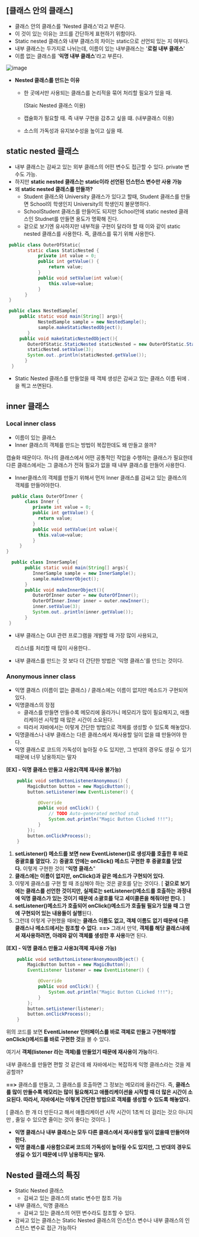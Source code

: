 ## [클래스 안의 클래스]

- 클래스 안의 클래스를 'Nested 클래스'라고 부른다.
- 이 것이 있는 이유는 코드를 간단하게 표현하기 위함이다.
- Static nested 클래스와 내부 클래스의 차이는 static으로 선언되 있는 지 여부다.
- 내부 클래스는 두가지로 나뉘는데, 이름이 있는 내부클래스는 '**로컬 내부 클래스**'
- 이름 없는 클래스를 '**익명 내부 클래스**'라고 부른다.

![image](https://github.com/dnzp75/Java_Book/assets/105201451/a297d35b-bea7-4c29-a5cb-805d78866e9c)


- **Nested 클래스를 만드는 이유**
    - 한 곳에서만 사용되는 클래스를 논리적을 묶어 처리할 필요가 있을 때.
    
       (Staic Nested 클래스 이용)
    
    - 캡슐화가 필요할 때. 즉 내부 구현을 감추고 싶을 떄.   (내부클래스 이용)
    - 소스의 가독성과 유지보수성을 높이고 싶을 때.

## **static nested 클래스**

- 내부 클래스는 감싸고 있는 외부 클래스의 어떤 변수도 접근할 수 있다. private 변수도 가능.
- 하지만  **static nested 클래스는 static이라 선언된 인스턴스 변수만 사용 가능**
- 왜 **static nested 클래스를 만들까?**
    - Student 클래스와 University 클래스가 있다고 할때, Student 클래스를 만들면 School의 학생인지 University의 학생인지 불문명하다.
    - SchoolStudent 클래스를 만들어도 되지만 School안에 static nested 클래스인 Studnet를 만들면 용도가 명확해 진다.
    - 겉으로 보기엔 유사하지만 내부적을 구현이 달라야 할 때 이와 같이 static nested 클래스를 사용한다. 즉, 클래스를 묶기 위해 사용한다.

```java
 public class OuterOfStatic{
        static class StaticNested {
        	private int value = 0;
        	public int getValue() {
        		return value;
        	}
        	public void setValue(int value){
        		this.value=value;
        	}
       }
 }
```

```java
 public class NestedSample{
     public static void main(String[] args){
        	NestedSample sample = new NestedSample();
        	sample.makeStaticNestedObject();
        }
     public void makeStaticNestedObject(){
        OuterOfStatic.StaticNested staticNested = new OuterOfStatic.StaticNested();
        staticNested.setValue(3);
        System.out..println(staticNested.getValue());
       }
  }
```

- Static Nested 클래스를 만들었을 때 객체 생성은 감싸고 있는 클래스 이름 뒤에 .을 찍고 쓰면된다.

### 

## inner 클래스

### Local inner class

- 이름이 있는 클래스
- Inner 클래스의 객체를 만드는 방법이 복잡한데도 왜 만들고 쓸까?

캡슐화 때문이다. 하나의 클래스에서 어떤 공통적인 작업을 수행하는 클래스가 필요한데 다른 클래스에서는 그 클래스가 전혀 필요가 없을 때 내부 클래스를 만들어 사용한다.

- Inner클래스의 객체를 만들기 위해서 먼저 Inner 클래스를 감싸고 있는 클래스의 객체를 만들어야한다.

```java
  public class OuterOfInner {
       class Inner {
          private int value = 0;
          public int getValue() {
        	return value;
          }
          public void setValue(int value){
        	this.value=value;
          }
     }
}
```

```java
  public class InnerSample{
       public static void main(String[] args){
          InnerSample sample = new InnerSample();
          sample.makeInnerObject();
       }
       public void makeInnerObject(){
          OuterOfInner outer = new OuterOfInner();
          OuterOfInner.Inner inner = outer.newInner();
          inner.setValue(3);
          System.out..println(inner.getValue());
       }
 }
```

- 내부 클래스는 GUI 관련 프로그램을 개발할 때 가장 많이 사용되고,

  리스너를 처리할 때 많이 사용한다..

- 내부 클래스를 만드는 것 보다 더 간단한 방법은 '익명 클래스'를 만드는 것이다.

### Anonymous inner class

- 익명 클래스 (이름이 없는 클래스)   /    클래스에는 이름이 없지만 메소드가 구현되어 있다.
- 익명클래스의 장점
    - 클래스를 만들면 만들수록 메모리에 올라가니 메모리가 많이 필요해지고, 애플리케이션 시작할 때 많은 시간이 소요된다.
    - 따라서 자바에서는 이렇게 간단한 방법으로 객체를 생성할 수 있도록 해놓았다.
- 익명클래스나 내부 클래스는 다른 클래스에서 재사용할 일이 없을 떄 만들어야 한다.
- 익명 클래스로 코드의 가독성이 높아질 수도 있지만, 그 반대의 경우도 생길 수 있기 때문에 너무 남용하지는 말자

**[EX] - 익명 클래스 만들고 사용2(객체 재사용 불가능)**

```java
	public void setButtonListenerAnonymous() {
		MagicButton button = new MagicButton();
		button.setListener(new EventListener() {

			@Override
			public void onClick() {
				// TODO Auto-generated method stub
				System.out.println("Magic Button Clicked !!!");
			}
		});
		button.onClickProcess();
	}
```

1) **setListener() 메소드를 보면 new EventListener()로 생성자를 호출한 후 바로 중괄호를 열었다.**
2) **중괄호 안에는 onClick() 메소드 구현한 후 중괄호를 닫았다.** 이렇게 구현한 것이  "**익명 클래스**"
3) **클래스에는 이름이 없지만, onClick()과 같은 메소드가 구현되어 있다.** 
4) 이렇게 클래스를 구현 할 때 조심해야 하는 것은 괄호를 닫는 것이다. [ **겉으로 보기에는 클래스를 선언한 것이지만, 실제로는 setListener()메소드를 호출하는 과정내에 익명 클래스가 있는 것이기 때문에 소괄호를 닥고 세미콜론을 해줘야만 한다.** ]
5) **setListener()메소드가 호출되어 onClick()메소드가 호출될 필요가 있을 때 그 안에 구현되어 있는 내용들이 실행**된다.
6) 그런데 이렇게 구현했을 때에는 **클래스 이름도 없고, 객체 이름도 없기 때문에 다른 클래스나 메소드에서는 참조할 수 없다**.
**==>** 그래서 만약, **객체를 해당 클래스내에서 재사용하려면, 아래와 같이 객체를 생성한 후 사용**하면 된다.

**[EX] - 익명 클래스 만들고 사용3(객체 재사용 가능)**

```java
	public void setButtonListenerAnonymousObject() {
		MagicButton button = new MagicButton();
		EventListener listener = new EventListener() {

			@Override
			public void onClick() {
				System.out.println("Magic Button CLicked !!!");
			}
		};
		button.setListener(listener);
		button.onClickProcess();
	}
```

위의 코드를 보면 **EventListener 인터페이스를 바로 객체로 만들고 구현해야할 onClick()메서드를 바로 구현한 것**을 볼 수 있다.

여기서 **객체(listener 라는 객체)를 만들었기 때문에 재사용이 가능**하다.

내부 클래스를 만들면 편할 것 같은데 왜 자바에서는 복잡하게 익명 클래스라는 것을 제공할까?

**==>** 클래스를 만들고, 그 클래스를 호출하면 그 정보는 메모리에 올라간다. 즉, **클래스를 많이 만들수록 메모리는 많이 필요해지고 애플리케이션을 시작할 때 더 많은 시간이 소요된다. 따라서, 자바에서는 이렇게 간단한 방법으로 객체를 생성할 수 있도록 해놓았다.**

[ 클래스 한 개 더 만든다고 해서 애플리케이션 시작 시간이 1초씩 더 걸리는 것으 아니지만 , 줄일 수 있으면 줄이는 것이 좋다는 것이다. ]

- **익명 클래스나 내부 클래스는 모두 다른 클래스에서 재사용할 일이 없을때 만들어야 한다.**
- **익명 클래스를 사용함으로써 코드의 가독성이 높아질 수도 있지만, 그 반대의 경우도 생길 수 있기 때문에 너무 남용하지는 말자.**

## Nested 클래스의 특징

- Static Nested 클래스
    - 감싸고 있는 클래스의 static 변수만 참조 가능
- 내부 클래스, 익명 클래스
    - 감싸고 있는 클래스의 어떤 변수라도 참조할 수 있다.
- 감싸고 있는 클래스는 Static Nested 클래스의 인스턴스 변수나 내부 클래스의 인스턴스 변수로 접근 가능하다
